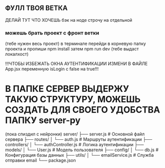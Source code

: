 ## ФУЛЛ ТВОЯ ВЕТКА

ДЕЛАЙ ТУТ ЧТО ХОЧЕШЬ
бэк на ноде строчу на отдельной

### можешь брать проект с фронт ветки
(тебе нужен весь проект)
в терминале перейди в корневую папку проекта и пропиши npm install
затем npm run dev (тебе выдаст локалхост)

!!!ЧТОБЫ ИЗБЕЖАТЬ ОКНА АУТЕНТИФИКАЦИИ ИЗМЕНИ В ФАЙЛЕ App.jsx переменную isLogin с false на true!!!

# В ПАПКЕ СЕРВЕР ВЫДЕРЖУ ТАКУЮ СТРУКТУРУ, МОЖЕШЬ СОЗДАТЬ ДЛЯ СВОЕГО УДОБСТВА ПАПКУ server-py

(пока спиздил с нейронки)
server/
├── server.js           # Основной файл сервера
├── routes/
│   └── auth.js         # Маршруты аутентификации
├── controllers/
│   └── authController.js # Логика аутентификации
├── models/
│   └── User.js         # Модель пользователя
├── config/
│   └── db.js           # Конфигурация базы данных
├── utils/
│   └── emailService.js # Служба отправки email
└── package.json
